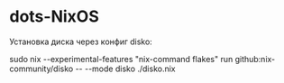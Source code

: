 # dots-NixOS

Установка диска через конфиг disko:

sudo nix --experimental-features "nix-command flakes" run github:nix-community/disko -- --mode disko ./disko.nix
